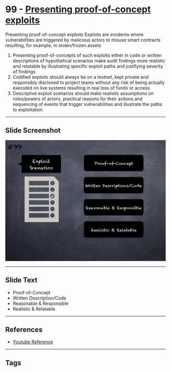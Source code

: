
# 99 - [Presenting proof-of-concept exploits](./Presenting%20proof-of-concept%20exploits.md)

Presenting proof-of-concept exploits Exploits are incidents where vulnerabilities are triggered by malicious actors to misuse smart contracts resulting, for example, in stolen/frozen assets 

1. Presenting proof-of-concepts of such exploits either in code or written descriptions of hypothetical scenarios make audit findings more realistic and relatable by illustrating specific exploit paths and justifying severity of findings
2. Codified exploits should always be on a testnet, kept private and responsibly disclosed to project teams without any risk of being actually executed on live systems resulting in real loss of funds or access
3. Descriptive exploit scenarios should make realistic assumptions on roles/powers of actors, practical reasons for their actions and sequencing of events that trigger vulnerabilities and illustrate the paths to exploitation
___
## Slide Screenshot
![099.png](../../images/6.%20Audit%20Techniques%20and%20Tools%20101/099.png)
___
## Slide Text
- Proof-of-Concept
- Written Description/Code
- Reasonable & Responsible
- Realistic & Relatable
___
## References
- [Youtube Reference](https://youtu.be/dgITqd3mkDk?t=1912)
___
## Tags
